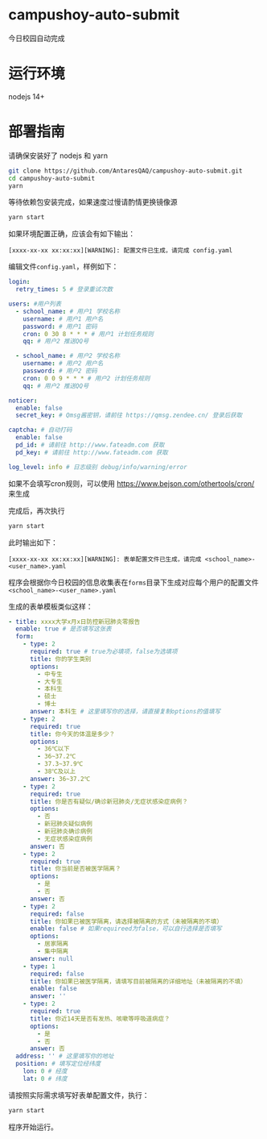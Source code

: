 # campushoy-auto-submit
今日校园自动完成

# 运行环境
 nodejs 14+

# 部署指南
请确保安装好了 nodejs 和 yarn
```bash
git clone https://github.com/AntaresQAQ/campushoy-auto-submit.git
cd campushoy-auto-submit
yarn
```
等待依赖包安装完成，如果速度过慢请酌情更换镜像源

```bash
yarn start
```

如果环境配置正确，应该会有如下输出：
```
[xxxx-xx-xx xx:xx:xx][WARNING]: 配置文件已生成，请完成 config.yaml
```

编辑文件`config.yaml`，样例如下：
```yaml
login:
  retry_times: 5 # 登录重试次数

users: #用户列表
  - school_name: # 用户1 学校名称
    username: # 用户1 用户名
    password: # 用户1 密码
    cron: 0 30 8 * * * # 用户1 计划任务规则
    qq: # 用户2 推送QQ号

  - school_name: # 用户2 学校名称
    username: # 用户2 用户名
    password: # 用户2 密码
    cron: 0 0 9 * * * # 用户2 计划任务规则
    qq: # 用户2 推送QQ号

noticer:
  enable: false
  secret_key: # Qmsg酱密钥，请前往 https://qmsg.zendee.cn/ 登录后获取

captcha: # 自动打码
  enable: false
  pd_id: # 请前往 http://www.fateadm.com 获取
  pd_key: # 请前往 http://www.fateadm.com 获取

log_level: info # 日志级别 debug/info/warning/error
```

如果不会填写cron规则，可以使用 <https://www.bejson.com/othertools/cron/> 来生成

完成后，再次执行

```bash
yarn start
```
此时输出如下：
```
[xxxx-xx-xx xx:xx:xx][WARNING]: 表单配置文件已生成，请完成 <school_name>-<user_name>.yaml
```
程序会根据你今日校园的信息收集表在`forms`目录下生成对应每个用户的配置文件`<school_name>-<user_name>.yaml`

生成的表单模板类似这样：
```yaml
- title: xxxx大学x月x日防控新冠肺炎零报告
  enable: true # 是否填写这张表
  form:
    - type: 2
      required: true # true为必填项，false为选填项
      title: 你的学生类别
      options:
        - 中专生
        - 大专生
        - 本科生
        - 硕士
        - 博士
      answer: 本科生 # 这里填写你的选择，请直接复制options的值填写
    - type: 2
      required: true
      title: 你今天的体温是多少？
      options:
        - 36℃以下
        - 36~37.2℃
        - 37.3~37.9℃
        - 38℃及以上
      answer: 36~37.2℃
    - type: 2
      required: true
      title: 你是否有疑似/确诊新冠肺炎/无症状感染症病例？
      options:
        - 否
        - 新冠肺炎疑似病例
        - 新冠肺炎确诊病例
        - 无症状感染症病例
      answer: 否
    - type: 2
      required: true
      title: 你当前是否被医学隔离？
      options:
        - 是
        - 否
      answer: 否
    - type: 2
      required: false
      title: 你如果已被医学隔离，请选择被隔离的方式（未被隔离的不填）
      enable: false # 如果requireed为false，可以自行选择是否填写
      options:
        - 居家隔离
        - 集中隔离
      answer: null
    - type: 1
      required: false
      title: 你如果已被医学隔离，请填写目前被隔离的详细地址（未被隔离的不填）
      enable: false
      answer: ''
    - type: 2
      required: true
      title: 你近14天是否有发热、咳嗽等呼吸道病症？
      options:
        - 是
        - 否
      answer: 否
  address: '' # 这里填写你的地址
  position: # 填写定位经纬度
    lon: 0 # 经度
    lat: 0 # 纬度
```

请按照实际需求填写好表单配置文件，执行：

```bash
yarn start
```

程序开始运行。